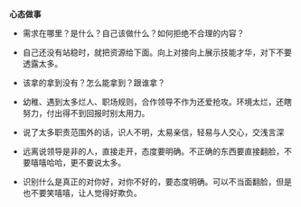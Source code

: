**心态做事**

- 需求在哪里？是什么？自己该做什么？如何拒绝不合理的内容？
- 自己还没有站稳时，就把资源给下面。向上对接向上展示技能才华，对下不要透露太多。
- 该拿的拿到没有？怎么能拿到？跟谁拿？

- 幼稚、遇到太多烂人、职场规则，合作领导不作为还爱抢攻。环境太烂，还瞎努力，付出得不到回报时别太用力。
- 说了太多职责范围外的话，识人不明，太易亲信，轻易与人交心，交浅言深

- 远离说领导是非的人，直接走开，态度要明确。不正确的东西要直接翻脸，不要嘻嘻哈哈，更不要说太多。

- 识别什么是真正的对你好，对你不好的，要态度明确。可以不当面翻脸，但是也不要笑嘻嘻，让人觉得好欺负。
